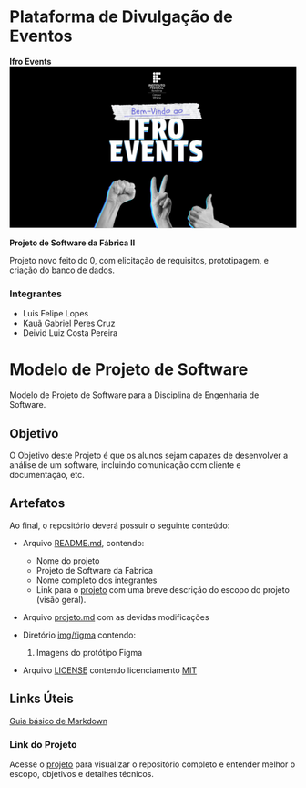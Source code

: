# Plataforma de Divulgação de Eventos
**Ifro Events**  
![Ifro Events](img/Capa.png)



**Projeto de Software da Fábrica II**  

Projeto novo feito do 0, com elicitação de requisitos, prototipagem, e criação do banco de dados.

### Integrantes  
- Luis Felipe Lopes  
- Kauã Gabriel Peres Cruz
- Deivid Luiz Costa Pereira

# Modelo de Projeto de Software

Modelo de Projeto de Software para a Disciplina de Engenharia de Software.

## Objetivo

O Objetivo deste Projeto é que os alunos sejam capazes de desenvolver a análise de um software, incluindo comunicação com cliente e documentação, etc.

## Artefatos

Ao final, o repositório deverá possuir o seguinte conteúdo:

- Arquivo [README.md](README.md), contendo:
    - Nome do projeto
    - Projeto de Software da Fabrica
    - Nome completo dos integrantes
    - Link para o [projeto](projeto.md) com uma breve descrição do escopo do projeto (visão geral).
- Arquivo [projeto.md](projeto.md) com as devidas modificações

- Diretório [img/figma](/img/figma) contendo:
    1. Imagens do protótipo Figma

- Arquivo [LICENSE](LICENSE) contendo licenciamento [MIT](https://choosealicense.com/licenses/mit/)

## Links Úteis
[Guia básico de Markdown](https://docs.pipz.com/central-de-ajuda/learning-center/guia-basico-de-markdown#open)


### Link do Projeto  
Acesse o [projeto](projeto.md) para visualizar o repositório completo e entender melhor o escopo, objetivos e detalhes técnicos.
